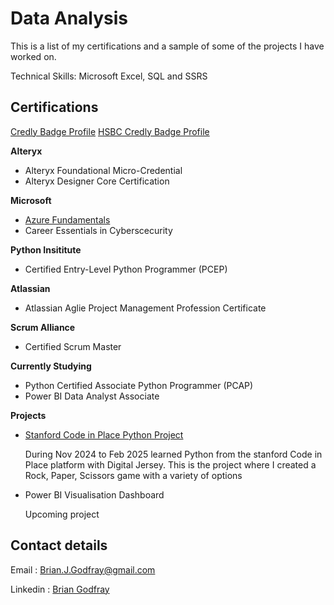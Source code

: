 # Data Analysis

This is a list of my certifications and a sample of some of the projects I have worked on.

Technical Skills: Microsoft Excel, SQL and SSRS

## Certifications 
[Credly Badge Profile](https://www.credly.com/users/brian-godfray)
[HSBC Credly Badge Profile](https://www.credly.com/users/brian-godfray.935a08d7)

**Alteryx**
- Alteryx Foundational Micro-Credential
- Alteryx Designer Core Certification

**Microsoft**
- [Azure Fundamentals](https://learn.microsoft.com/api/credentials/share/en-us/BrianGodfray-5035/E15D08D1DA82164E?sharingId=43A4B58B5C4BA066)
- Career Essentials in Cyberscecurity

**Python Insititute**
- Certified Entry-Level Python Programmer (PCEP)

**Atlassian**
- Atlassian Aglie Project Management Profession Certificate

**Scrum Alliance**
- Certified Scrum Master
  
**Currently Studying**
- Python Certified Associate Python Programmer (PCAP)
- Power BI Data Analyst Associate

**Projects**
- [Stanford Code in Place Python Project](https://github.com/bgodfray/Rock_paper_scissors_python)
  
  During Nov 2024 to Feb 2025 learned Python from the stanford Code in Place platform with Digital Jersey.
  This is the project where I created a Rock, Paper, Scissors game with a variety of options
- Power BI Visualisation Dashboard
  
  Upcoming project

## Contact details
Email : [Brian.J.Godfray@gmail.com](mailto:brian.j.godfray+data@gmail.com)

Linkedin : [Brian Godfray](https://www.linkedin.com/in/brian-godfray-115743b2/)

